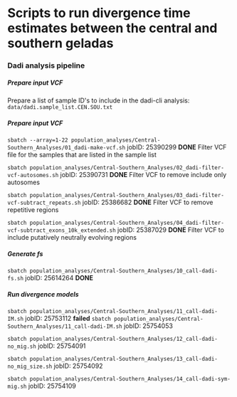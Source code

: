 # Scripts to run divergence time estimates between the central and southern geladas

### Dadi analysis pipeline
##### Prepare input VCF

Prepare a list of sample ID's to include in the dadi-cli analysis:
`data/dadi.sample_list.CEN.SOU.txt`

##### Prepare input VCF

`sbatch --array=1-22 population_analyses/Central-Southern_Analyses/01_dadi-make-vcf.sh`	jobID: 25390299	**DONE**
Filter VCF file for the samples that are listed in the sample list

`sbatch population_analyses/Central-Southern_Analyses/02_dadi-filter-vcf-autosomes.sh`	jobID: 25390731	**DONE**
Filter VCF to remove include only autosomes

`sbatch population_analyses/Central-Southern_Analyses/03_dadi-filter-vcf-subtract_repeats.sh`	jobID: 25386682	**DONE**
Filter VCF to remove repetitive regions 

`sbatch population_analyses/Central-Southern_Analyses/04_dadi-filter-vcf-subtract_exons_10k_extended.sh`	jobID: 25387029	**DONE**
Filter VCF to include putatively neutrally evolving regions 

##### Generate fs

`sbatch population_analyses/Central-Southern_Analyses/10_call-dadi-fs.sh`	jobID: 25614264	**DONE**

##### Run divergence models 

`sbatch population_analyses/Central-Southern_Analyses/11_call-dadi-IM.sh`	jobID: 25753112	**failed**
`sbatch population_analyses/Central-Southern_Analyses/11_call-dadi-IM.sh`	jobID: 25754053

`sbatch population_analyses/Central-Southern_Analyses/12_call-dadi-no_mig.sh`	jobID: 25754091

`sbatch population_analyses/Central-Southern_Analyses/13_call-dadi-no_mig_size.sh`	jobID: 25754092

`sbatch population_analyses/Central-Southern_Analyses/14_call-dadi-sym-mig.sh`	jobID: 25754109

